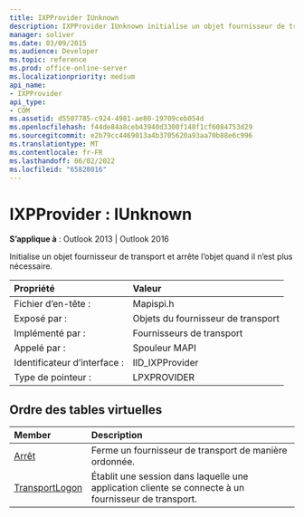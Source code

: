 ```yaml
---
title: IXPProvider IUnknown
description: IXPProvider IUnknown initialise un objet fournisseur de transport et arrête l’objet lorsqu’il n’est plus nécessaire.
manager: soliver
ms.date: 03/09/2015
ms.audience: Developer
ms.topic: reference
ms.prod: office-online-server
ms.localizationpriority: medium
api_name:
- IXPProvider
api_type:
- COM
ms.assetid: d5507785-c924-4981-ae80-19709ceb054d
ms.openlocfilehash: f44de84a8ceb43940d3300f148f1cf6084753d29
ms.sourcegitcommit: e2b79cc4469013a4b3705620a93aa70b88e6c996
ms.translationtype: MT
ms.contentlocale: fr-FR
ms.lasthandoff: 06/02/2022
ms.locfileid: "65828016"
---
```

# <a name="ixpprovider--iunknown"></a>IXPProvider : IUnknown

  
  
**S’applique à** : Outlook 2013 | Outlook 2016 
  
Initialise un objet fournisseur de transport et arrête l’objet quand il n’est plus nécessaire.
  
|Propriété |Valeur |
|:-----|:-----|
|Fichier d’en-tête :  <br/> |Mapispi.h  <br/> |
|Exposé par :  <br/> |Objets du fournisseur de transport  <br/> |
|Implémenté par :  <br/> |Fournisseurs de transport  <br/> |
|Appelé par :  <br/> |Spouleur MAPI  <br/> |
|Identificateur d’interface :  <br/> |IID_IXPProvider  <br/> |
|Type de pointeur :  <br/> |LPXPROVIDER  <br/> |
   
## <a name="vtable-order"></a>Ordre des tables virtuelles

|Member |Description |
|:-----|:-----|
|[Arrêt](ixpprovider-shutdown.md) <br/> |Ferme un fournisseur de transport de manière ordonnée. |
|[TransportLogon](ixpprovider-transportlogon.md) <br/> |Établit une session dans laquelle une application cliente se connecte à un fournisseur de transport. |
   

